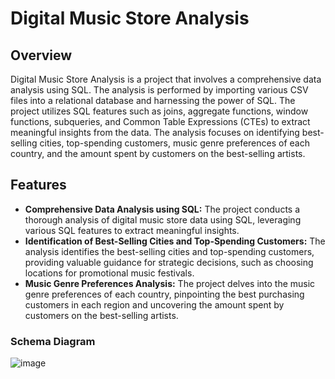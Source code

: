 # Digital Music Store Analysis

## Overview

Digital Music Store Analysis is a project that involves a comprehensive data analysis using SQL. The analysis is performed by importing various CSV files into a relational database and harnessing the power of SQL. The project utilizes SQL features such as joins, aggregate functions, window functions, subqueries, and Common Table Expressions (CTEs) to extract meaningful insights from the data. The analysis focuses on identifying best-selling cities, top-spending customers, music genre preferences of each country, and the amount spent by customers on the best-selling artists.

## Features

- **Comprehensive Data Analysis using SQL:** The project conducts a thorough analysis of digital music store data using SQL, leveraging various SQL features to extract meaningful insights.
- **Identification of Best-Selling Cities and Top-Spending Customers:** The analysis identifies the best-selling cities and top-spending customers, providing valuable guidance for strategic decisions, such as choosing locations for promotional music festivals.
- **Music Genre Preferences Analysis:** The project delves into the music genre preferences of each country, pinpointing the best purchasing customers in each region and uncovering the amount spent by customers on the best-selling artists.

### Schema Diagram
![image](https://github.com/MuskanKhandelia/Digital_Music_Store_Analysis/assets/65664089/3843f384-fa86-418c-ad44-65580bab301c)

